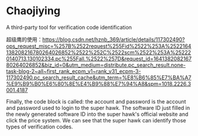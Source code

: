 # Chaojiying
A third-party tool for verification code identification
 
超级鹰的使用：https://blog.csdn.net/hznb_369/article/details/117302490?ops_request_misc=%257B%2522request%255Fid%2522%253A%2522164138208216780264026852%2522%252C%2522scm%2522%253A%252220140713.130102334.pc%255Fall.%2522%257D&request_id=164138208216780264026852&biz_id=0&utm_medium=distribute.pc_search_result.none-task-blog-2~all~first_rank_ecpm_v1~rank_v31_ecpm-3-117302490.pc_search_result_cache&utm_term=%E8%B6%85%E7%BA%A7%E9%B9%B0%E6%80%8E%E4%B9%88%E7%94%A8&spm=1018.2226.3001.4187
    
Finally, the code block is called: the account and password is the account and password used to login to the super hawk. The software ID just filled in the newly generated software ID into the super hawk's official website and click the price system. We can see that the super hawk can identify those types of verification codes.